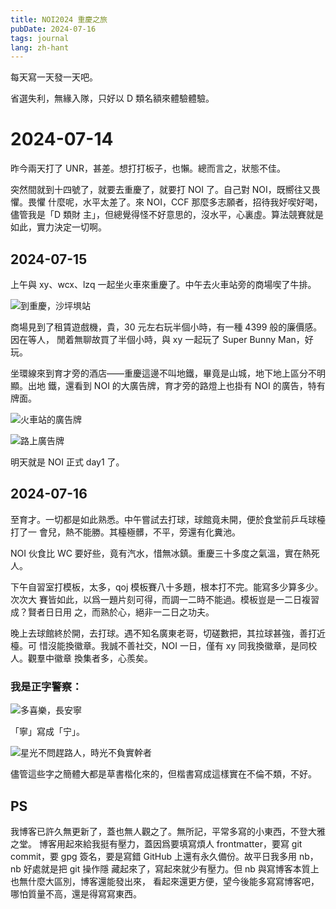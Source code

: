 ```yaml
---
title: NOI2024 重慶之旅
pubDate: 2024-07-16
tags: journal
lang: zh-hant
---
```


每天寫一天發一天吧。

省選失利，無緣入隊，只好以 D 類名額來體驗體驗。

# 2024-07-14

昨今兩天打了 UNR，甚差。想打打板子，也懶。總而言之，狀態不佳。

突然間就到十四號了，就要去重慶了，就要打 NOI 了。自己對 NOI，既嚮往又畏懼。畏懼
什麼呢，水平太差了。來 NOI，CCF 那麼多志願者，招待我好喫好喝，儘管我是「D 類財
主」，但總覺得怪不好意思的，沒水平，心裏虛。算法競賽就是如此，實力決定一切啊。

## 2024-07-15

上午與 xy、wcx、lzq 一起坐火車來重慶了。中午去火車站旁的商場喫了牛排。

![到重慶，沙坪埧站](/assets/images/train-4a517082.jpg)

商場見到了租賃遊戲機，貴，30 元左右玩半個小時，有一種 4399 般的廉價感。因在等人，
閒着無聊故買了半個小時，與 xy 一起玩了 Super Bunny Man，好玩。

坐環線來到育才旁的酒店——重慶這邊不叫地鐵，畢竟是山城，地下地上區分不明顯。出地
鐵，還看到 NOI 的大廣告牌，育才旁的路燈上也掛有 NOI 的廣告，特有牌面。

![火車站的廣告牌](/assets/images/ad1-ee3743f7.jpg)

![路上廣告牌](/assets/images/ad2-a9e1d1a4.jpg)

明天就是 NOI 正式 day1 了。

## 2024-07-16

至育才。一切都是如此熟悉。中午嘗試去打球，球館竟未開，便於食堂前乒乓球檯打了一
會兒，熱不能勝。其檯極髒，不平，旁還有化糞池。

NOI 伙食比 WC 要好些，竟有汽水，惜無冰鎮。重慶三十多度之氣溫，實在熱死人。

下午自習室打模板，太多，qoj 模板賽八十多題，根本打不完。能寫多少算多少。次次大
賽皆如此，以爲一題片刻可得，而調一二時不能過。模板豈是一二日複習成？賢者日日用
之，而熟於心，絕非一二日之功夫。

晚上去球館終於開，去打球。遇不知名廣東老哥，切磋數把，其拉球甚強，善打近檯。可
惜沒能換徽章。我誠不善社交，NOI 一日，僅有 xy 同我換徽章，是同校人。觀羣中徽章
換集者多，心羨矣。

### 我是正字警察：

![多喜樂，長安寧](/assets/images/typo1-55ed5e43.jpg)

「寧」寫成「宁」。

![星光不問趕路人，時光不負實幹者](/assets/images/typo2-542d7e9b.jpg)

儘管這些字之簡體大都是草書楷化來的，但楷書寫成這樣實在不倫不類，不好。

## PS

我博客已許久無更新了，蓋也無人觀之了。無所記，平常多寫的小東西，不登大雅之堂。
博客用起來給我挺有壓力，蓋因爲要填寫煩人 frontmatter，要寫 git commit，要 gpg
簽名，要是寫錯 GitHub 上還有永久備份。故平日我多用 nb，nb 好處就是把 git 操作隱
藏起來了，寫起來就少有壓力。但 nb 與寫博客本質上也無什麼大區別，博客還能發出來，
看起來還更方便，望今後能多寫寫博客吧，哪怕質量不高，還是得寫寫東西。

